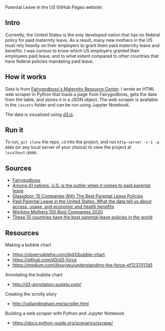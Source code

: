 Parental Leave in the US
GitHub Pages website: 

## Intro
Currently, the United States is the only developed nation that has no federal policy for paid maternity leave. As a result, many new mothers in the US must rely heavily on their employers to grant them paid maternity leave and benefits. I was curious to know which US employers granted their employees paid leave, and to what extent compared to other countries that have federal policies mandating paid leave.

## How it works
Data is from [Fairygodboss's Maternity Resource Center](https://fairygodboss.com/maternity-leave-resource-center). I wrote an HTML web scraper in Python that loads a page from Fairygodboss, gets the data from the table, and stores it in a JSON object. The web scraper is available in the `/assets` folder and can be run using Jupyter Notebook.

The data is visualized using [d3.js](https://d3js.org/).

## Run it
To run, `git clone` the repo, `cd` into the project, and run `http-server -c-1 -p 8000` (or any local server of your choice) to view the project at `localhost:8000`.

## Sources
- [Fairygodboss](https://fairygodboss.com/maternity-leave-resource-center)
- [Among 41 nations, U.S. is the outlier when it comes to paid parental leave](http://www.pewresearch.org/fact-tank/2016/09/26/u-s-lacks-mandated-paid-parental-leave/)
- [Glassdoor: 15 Companies With The Best Parental Leave Policies](https://www.glassdoor.com/blog/best-parental-leave-policies/)
- [Paid Parental Leave in the United States: What the data tell us about access, usage, and economic and health benefits](https://iwpr.org/wp-content/uploads/wpallimport/files/iwpr-export/publications/B334-Paid%20Parental%20Leave%20in%20the%20United%20States.pdf)
- [Working Mothers 100 Best Companies 2020](https://www.workingmother.com/working-mother-100-best-companies-winners-2020)
- [These 10 countries have the best parental leave policies in the world](https://www.businessinsider.com/countries-with-best-parental-leave-2016-8)

## Resources
Making a bubble chart
- https://observablehq.com/@d3/bubble-chart
- https://github.com/d3/d3-force
- https://medium.com/@sxywu/understanding-the-force-ef1237017d5

Annotating the bubble chart
- http://d3-annotation.susielu.com/

Creating the scrolly story
- http://vallandingham.me/scroller.html

Building a web scraper with Python and Jupyter Notebook
- https://docs.python-guide.org/scenarios/scrape/
